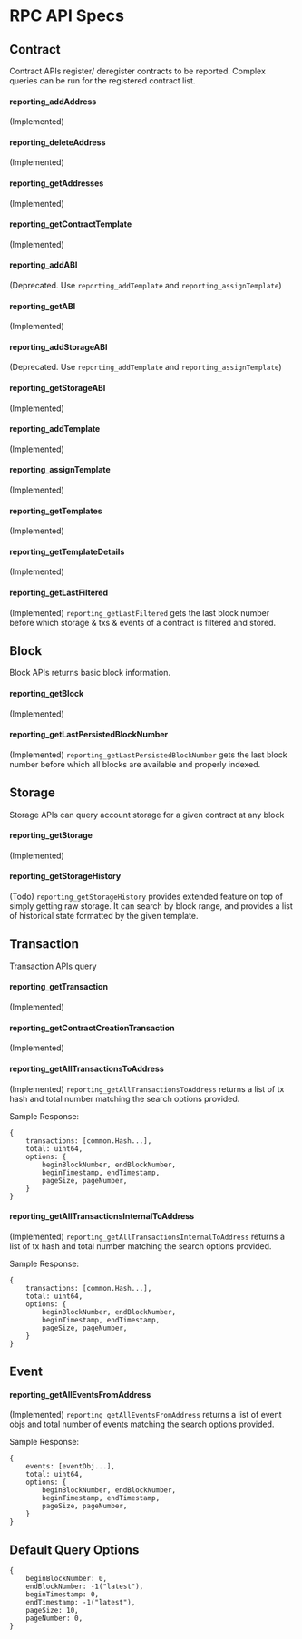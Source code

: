 # RPC API Specs

## Contract

Contract APIs register/ deregister contracts to be reported. Complex queries can be run for the registered contract list.

#### reporting_addAddress

(Implemented)

#### reporting_deleteAddress

(Implemented)

#### reporting_getAddresses

(Implemented)

#### reporting_getContractTemplate

(Implemented)

#### reporting_addABI

(Deprecated. Use `reporting_addTemplate` and `reporting_assignTemplate`)

#### reporting_getABI

(Implemented)

#### reporting_addStorageABI

(Deprecated. Use `reporting_addTemplate` and `reporting_assignTemplate`)

#### reporting_getStorageABI

(Implemented)

#### reporting_addTemplate

(Implemented)

#### reporting_assignTemplate

(Implemented)

#### reporting_getTemplates

(Implemented)

#### reporting_getTemplateDetails

(Implemented)

#### reporting_getLastFiltered

(Implemented) `reporting_getLastFiltered` gets the last block number before which storage & txs & events of a contract 
is filtered and stored.

## Block

Block APIs returns basic block information.

#### reporting_getBlock

(Implemented)

#### reporting_getLastPersistedBlockNumber

(Implemented) `reporting_getLastPersistedBlockNumber` gets the last block number before which all blocks are available 
and properly indexed.

## Storage

Storage APIs can query account storage for a given contract at any block

#### reporting_getStorage

(Implemented)

#### reporting_getStorageHistory

(Todo) `reporting_getStorageHistory` provides extended feature on top of simply getting raw storage. It can search by 
block range, and provides a list of historical state formatted by the given template.

## Transaction

Transaction APIs query 

#### reporting_getTransaction

(Implemented)

#### reporting_getContractCreationTransaction

(Implemented)

#### reporting_getAllTransactionsToAddress

(Implemented) `reporting_getAllTransactionsToAddress` returns a list of tx hash and total number matching the search options 
provided.

Sample Response:
```$json
{
    transactions: [common.Hash...],
    total: uint64,
    options: {
        beginBlockNumber, endBlockNumber,
        beginTimestamp, endTimestamp,
        pageSize, pageNumber,
    }
}
```

#### reporting_getAllTransactionsInternalToAddress

(Implemented) `reporting_getAllTransactionsInternalToAddress` returns a list of tx hash and total number matching the search 
options provided.

Sample Response:
```$json
{
    transactions: [common.Hash...],
    total: uint64,
    options: {
        beginBlockNumber, endBlockNumber,
        beginTimestamp, endTimestamp,
        pageSize, pageNumber,
    }
}
```

## Event

#### reporting_getAllEventsFromAddress

(Implemented) `reporting_getAllEventsFromAddress` returns a list of event objs and total number of events matching the search 
options provided.

Sample Response:
```$json
{
    events: [eventObj...],
    total: uint64,
    options: {
        beginBlockNumber, endBlockNumber,
        beginTimestamp, endTimestamp,
        pageSize, pageNumber,
    }
}
```

## Default Query Options
```$json
{
    beginBlockNumber: 0,
    endBlockNumber: -1("latest"),
    beginTimestamp: 0,
    endTimestamp: -1("latest"),
    pageSize: 10,
    pageNumber: 0,
}
```